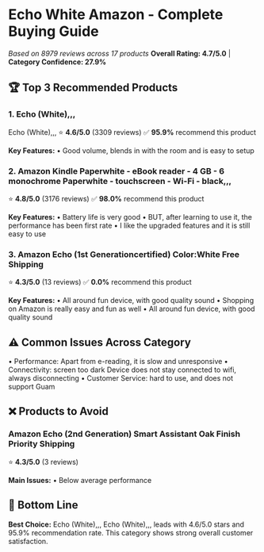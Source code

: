 # Echo White Amazon - Complete Buying Guide
*Based on 8979 reviews across 17 products*
**Overall Rating: 4.7/5.0** | **Category Confidence: 27.9%**

## 🏆 Top 3 Recommended Products

### 1. Echo (White),,,
Echo (White),,,
⭐ **4.6/5.0** (3309 reviews)
✅ **95.9%** recommend this product

**Key Features:**
• Good volume, blends in with the room and is easy to setup

### 2. Amazon Kindle Paperwhite - eBook reader - 4 GB - 6 monochrome Paperwhite - touchscreen - Wi-Fi - black,,,
⭐ **4.8/5.0** (3176 reviews)
✅ **98.0%** recommend this product

**Key Features:**
• Battery life is very good
• BUT, after learning to use it, the performance has been first rate
• I like the upgraded features and it is still easy to use

### 3. Amazon Echo (1st Generationcertified) Color:White Free Shipping
⭐ **4.3/5.0** (13 reviews)
✅ **0.0%** recommend this product

**Key Features:**
• All around fun device, with good quality sound
• Shopping on Amazon is really easy and fun as well
• All around fun device, with good quality sound

## ⚠️ Common Issues Across Category
• Performance: Apart from e-reading, it is slow and unresponsive
• Connectivity: screen too dark Device does not stay connected to wifi, always disconnecting
• Customer Service: hard to use, and does not support Guam

## ❌ Products to Avoid

### Amazon Echo (2nd Generation) Smart Assistant Oak Finish Priority Shipping
⭐ **4.3/5.0** (3 reviews)

**Main Issues:**
• Below average performance

## 🎯 Bottom Line
**Best Choice:** Echo (White),,,
Echo (White),,, leads with 4.6/5.0 stars and 95.9% recommendation rate.
This category shows strong overall customer satisfaction.